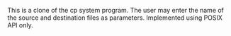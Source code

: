 This is a clone of the cp system program. The user may enter the name of the source and destination files as parameters.
Implemented using POSIX API only.